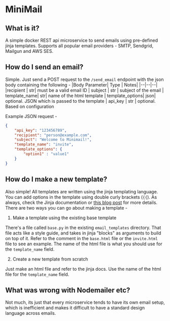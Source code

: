 
# MiniMail

## What is it?

A simple docker REST api microservice to send emails using pre-defined jinja templates. Supports all popular email providers - SMTP, Sendgrid, Mailgun and AWS SES.

## How do I send an email?

Simple. Just send a POST request to the `/send_email` endpoint with the json body containing the following - 
|Body Parameter| Type | Notes|
|--|--|--|
|recipient  |  str| must be a valid email ID
| subject | str | subject of the email
| template_name| str| name of the html template
| template_options| json| optional. JSON which is passed to the template
| api_key | str | optional. Based on configuration

Example JSON request - 
```json
{
	"api_key": "123456789",
	"recipient": "person@example.com",
	"subject": "Welcome to Minimail!",
	"template_name": "invite",
	"template_options": {
		"option1" : "value1"
	}
}
```

## How do I make a new template?

Also simple! All templates are written using the jinja templating language. You can add options in the template using double curly brackets (`{{`). As always, check the Jinja documentation or [this blog post](https://realpython.com/primer-on-jinja-templating/) for more details. There are two ways you can go about making a template -

1. Make a template using the existing base template

There's a file called `base.py` in the existing `email_templates` directory. That file acts like a style guide, and takes in jinja "blocks" as arguments to build on top of it. Refer to the comment in the `base.html` file or the `invite.html` file to see an example. The name of the html file is what you should use for the `template_name` field.

2. Create a new template from scratch

Just make an html file and refer to the jinja docs. Use the name of the html file for the `template_name` field.

## What was wrong with Nodemailer etc?

Not much, its just that every microservice tends to have its own email setup, which is inefficient and makes it difficult to have a standard design language across emails.